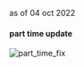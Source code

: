 as of 04 oct 2022 

#### part time update 
![part_time_fix](https://user-images.githubusercontent.com/37848207/193936968-8caa9d51-9c4a-4d89-abdd-4e50582defe1.png)
